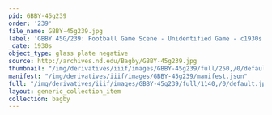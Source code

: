 ```yaml
---
pid: GBBY-45g239
order: '239'
file_name: GBBY-45g239.jpg
label: 'GBBY 45G/239: Football Game Scene - Unidentified Game - c1930s'
_date: 1930s
object_type: glass plate negative
source: http://archives.nd.edu/Bagby/GBBY-45g239.jpg
thumbnail: "/img/derivatives/iiif/images/GBBY-45g239/full/250,/0/default.jpg"
manifest: "/img/derivatives/iiif/images/GBBY-45g239/manifest.json"
full: "/img/derivatives/iiif/images/GBBY-45g239/full/1140,/0/default.jpg"
layout: generic_collection_item
collection: bagby
---
```

